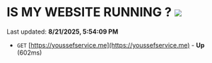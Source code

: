 # IS MY WEBSITE RUNNING ? [![](https://img.shields.io/static/v1?label=Sponsor&message=%E2%9D%A4&logo=GitHub&color=%23fe8e86)](https://github.com/sponsors/Youssef-Lehmam)

Last updated: **8/21/2025, 5:54:09 PM**

- `GET` [https://youssefservice.me](https://youssefservice.me) - **Up** (602ms)
